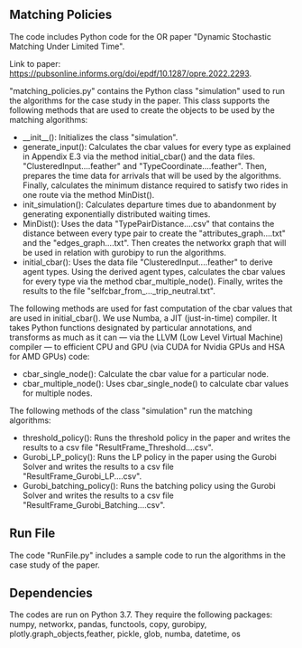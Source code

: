 ## Matching Policies
The code includes Python code for the OR paper "Dynamic Stochastic Matching Under Limited Time". 

Link to paper: https://pubsonline.informs.org/doi/epdf/10.1287/opre.2022.2293.

"matching_policies.py" contains the Python class "simulation" used to run the algorithms for the case study in the paper. This class supports the following methods that are used to create the objects to be used by the matching algorithms:

 * \_\_init\_\_(): Initializes the class "simulation".
 * generate_input(): Calculates the cbar values for every type as explained in Appendix E.3 via the method initial_cbar() and the data files.
 "ClusteredInput....feather" and "TypeCoordinate....feather". Then, prepares the time data for arrivals that will be used by the algorithms. Finally, calculates the minimum distance required to satisfy two rides in one route via the method MinDist().  
 * init_simulation(): Calculates departure times due to abandonment by generating exponentially distributed waiting times. 
 * MinDist(): Uses the data "TypePairDistance....csv" that contains the distance between every type pair to create the "attributes_graph....txt" and the "edges_graph....txt". Then creates the networkx graph that will be used in relation with gurobipy to run the algorithms.  
 * initial_cbar(): Uses the data file "ClusteredInput....feather" to derive agent types. Using the derived agent types, calculates the cbar values for every type via the method cbar_multiple_node(). Finally, writes the results to the file "selfcbar_from_..._trip_neutral.txt".

The following methods are used for fast computation of the cbar values that are used in initial_cbar(). We use Numba, a JIT (just-in-time) compiler. It takes Python functions designated by particular annotations, and transforms as much as it can — via the LLVM (Low Level Virtual Machine) compiler — to efficient CPU and GPU (via CUDA for Nvidia GPUs and HSA for AMD GPUs) code:

 * cbar_single_node(): Calculate the cbar value for a particular node.
 * cbar_multiple_node(): Uses cbar_single_node() to calculate cbar values for multiple nodes. 

The following methods of the class "simulation" run the matching algorithms:

 * threshold_policy(): Runs the threshold policy in the paper and writes the results to a csv file "ResultFrame_Threshold....csv".
 * Gurobi_LP_policy(): Runs the LP policy in the paper using the Gurobi Solver and writes the results to a csv file "ResultFrame_Gurobi_LP....csv".
 * Gurobi_batching_policy(): Runs the batching policy using the Gurobi Solver and writes the results to a csv file "ResultFrame_Gurobi_Batching....csv".

## Run File 

The code "RunFile.py" includes a sample code to run the algorithms in the case study of the paper.

## Dependencies

The codes are run on Python 3.7. They require the following packages: numpy, networkx, pandas, functools, copy, gurobipy, plotly.graph_objects,feather, pickle, glob, numba, datetime, os

